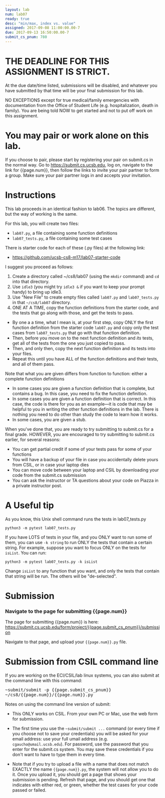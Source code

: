 ```yaml
---
layout: lab
num: lab07
ready: true
desc: "min/max, index vs. value"
assigned: 2017-09-08 11:00:00.00-7
due: 2017-09-13 16:50:00.00-7
submit_cs_pnum: 780
---
```


# THE DEADLINE FOR THIS ASSIGNMENT IS STRICT.

At the due date/time listed, submissions will be disabled, and whatever you have submitted by that time will be your final submission for this lab.

NO EXCEPTIONS except for true medical/family emergencies with
documentation from the Office of Student Life (e.g. hospitalization,
death in family).  You are being told NOW to get started and not to put off
work on this assignment.


# You may pair or work alone on this lab.

If you choose to pair, please start by registering your pair on submit.cs in the normal way.  Go to 
<https://submit.cs.ucsb.edu>, log on, navigate to the link for {{page.num}}, then follow the links to invite your pair partner to form a group.   Make sure your pair partner logs in and accepts your invitation.

# Instructions

This lab proceeds in an identical fashion to lab06.  The topics are different,
but the way of working is the same.

For this lab, you will create two files:

* `lab07.py`, a file containing some function definitions
* `lab07_tests.py`, a file containing some test cases

There is starter code for each of these (.py files) at the following link:

* <https://github.com/ucsb-cs8-m17/lab07-starter-code>

I suggest you proceed as follows:

1.  Create a directory called ~/cs8/lab07 (using the `mkdir` command) and `cd` into that directory.
2.  Use `idle3` (you might try `idle3 &` if you want to keep your prompt handy) to bring up idle3.
3.  Use "New File" to create empty files called `lab07.py` and `lab07_tests.py` in that `~/cs8/lab07` directory.
4.  ONE AT A TIME, copy the function definitions from the starter code, and the tests that go along with those, and get the tests to pass.
   * By one a a time, what I mean is, at your first step, copy ONLY the first function definition from  the starter code `lab07.py` and copy only the test cases from `lab07_tests.py` that go with that function definition.
   * Then, before you move on to the next function definition and <em>its</em> tests, get all of the tests from the one you just copied to pass.
   * Then, and only then, copy the next function definition and its tests into your files.
   * Repeat this until you have ALL of the function definitions and their tests, and all of them pass.
   
Note that what you are given differs from function to function: either a complete function definitions 
* In some cases you are given a function definition that is complete, but contains a bug.  In this case, you 
   need to fix the function definition.
* In some cases you are given a function definition that is correct. In this case, the code is there for you as an example&mdash;it is code that may be helpful to you in writing the other function definitions in the lab.   There is nothing you need to do other than study the code to learn how it works.
* In some cases, you are given a stub.

When you've done that, you are ready to try submitting to submit.cs for a final grade.  HOWEVER, you are encouraged to try submitting to submit.cs earlier, for several reasons:

* You can get partial credit if some of your tests pass for some of your functions
* You will have a backup of your file in case you accidentally delete yours from CSIL, or in case your laptop dies
* You can move code between your laptop and CSIL by downloading your code from the submit.cs submission
* You can ask the instructor or TA questions about your code on Piazza in a private instructor post.

# A Useful tip

As you know, this Unix shell command runs the tests in lab07_tests.py

```
python3 -m pytest lab07_tests.py
```

If you have LOTS of tests in your file, and you ONLY want to run some of them, you can use `-k string` to run ONLY the tests that contain a certain string.  For example, suppose you want to focus ONLY on the tests for `isList`.  You can run:

```
python3 -m pytest lab07_tests.py -k isList
```

Change `isList` to any function that you want, and only the tests that contain that string will be run.  The others will be "de-selected".


# Submission

### Navigate to the page for submitting {{page.num}}

The page for submitting {{page.num}} is here: <https://submit.cs.ucsb.edu/form/project/{{page.submit_cs_pnum}}/submission>

Navigate to that page, and upload your `{{page.num}}.py` file.

# Submission from CSIL command line

If you are working on the ECI/CSIL/lab linux systems, you can also submit at the command line with this command:

<tt>~submit/submit -p {{page.submit_cs_pnum}} ~/cs8/{{page.num}}/{{page.num}}.py</tt>

Notes on using the command line version of submit:

* This ONLY works on CSIL.  From your own PC or Mac, use the web form for submission.

* The first time you use the `~submit/submit ...` command (or every time if you choose not to save your credentials) you will be asked for your email address: use your full umail address (e.g. `cgaucho@umail.ucsb.edu`).  For password, use the password that you enter for the submit.cs system.    You may save these credentials if you don't want to have to type them in every time.

* Note that if you try to upload a file with a name that does not match EXACTLY the name `{{page.num}}.py`, the system will not allow you to do it.   Once you upload it, you should get a page that shows your submission is pending.  Refresh that page, and you should get one that indicates with either red, or green, whether the test cases for your code passed or failed.

